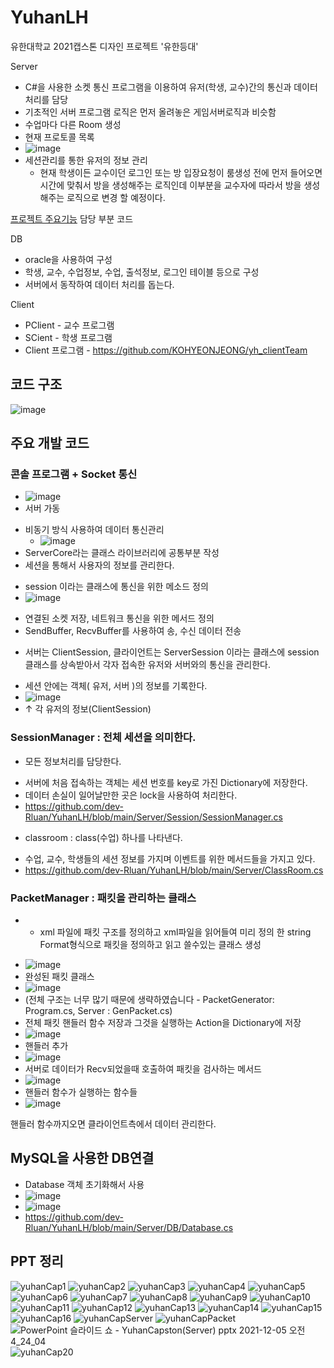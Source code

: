 # YuhanLH

유한대학교 2021캡스톤 디자인 프로젝트 '유한등대' 

Server
- C#을 사용한 소켓 통신 프로그램을 이용하여 유저(학생, 교수)간의 통신과 데이터 처리를 담당
- 기초적인 서버 프로그램 로직은 먼저 올려놓은 게임서버로직과 비슷함
- 수업마다 다른 Room 생성  
- 현재 프로토콜 목록
- ![image](https://user-images.githubusercontent.com/73861946/144662179-6dd8c2d7-97b5-4a3f-b908-06edbbcd9fb6.png)
- 세션관리를 통한 유저의 정보 관리
  * 현재 학생이든 교수이던 로그인 또는 방 입장요청이 룸생성 전에 먼저 들어오면 시간에 맞춰서 방을 생성해주는 로직인데 이부분을 교수자에 따라서 방을 생성해주는 로직으로 변경 할 예정이다.


[프로젝트 주요기능](https://github.com/KOHYEONJEONG/yh_clientTeam/tree/shc)
담당 부분 코드

DB
- oracle을 사용하여 구성
- 학생, 교수, 수업정보, 수업, 출석정보, 로그인 테이블 등으로 구성
- 서버에서 동작하여 데이터 처리를 돕는다.


Client
- PClient - 교수 프로그램
- SCient - 학생 프로그램
- Client 프로그램 - https://github.com/KOHYEONJEONG/yh_clientTeam


## 코드 구조
![image](https://user-images.githubusercontent.com/73861946/197353990-34fe2ae0-d0f3-41f0-87c9-923cadffba4c.png)

## 주요 개발 코드
### 콘솔 프로그램 + Socket 통신
 * ![image](https://user-images.githubusercontent.com/73861946/141686016-addfc4f3-3d79-4684-9e02-8766fd4b5786.png)
 * 서버 가동
- 비동기 방식 사용하여 데이터 통신관리
  * ![image](https://user-images.githubusercontent.com/73861946/141670455-93808b18-55bc-49f3-a4a5-a40b0806044e.png)
- ServerCore라는 클래스 라이브러리에 공통부분 작성
- 세션을 통해서 사용자의 정보를 관리한다.
 * session 이라는 클래스에 통신을 위한 메소드 정의 
 * ![image](https://user-images.githubusercontent.com/73861946/197354294-697af6ac-d886-4c69-a1f7-2158d65f0082.png)
  + 연결된 소켓 저장, 네트워크 통신을 위한 메서드 정의
  + SendBuffer, RecvBuffer를 사용하여 송, 수신 데이터 전송
 * 서버는 ClientSession, 클라이언트는 ServerSession 이라는 클래스에 session 클래스를 상속받아서 각자 접속한 유저와 서버와의 통신을 관리한다.
  + 세션 안에는 객체( 유저, 서버 )의 정보를 기록한다.
  + ![image](https://user-images.githubusercontent.com/73861946/197354331-3ec3ca28-c636-4433-b6ea-dcebe2ad39d2.png)
  + ↑ 각 유저의 정보(ClientSession)


### SessionManager : 전체 세션을 의미한다. 
 * 모든 정보처리를 담당한다. 
  + 서버에 처음 접속하는 객체는 세션 번호를 key로 가진 Dictionary에 저장한다.
  + 데이터 손실이 일어날만한 곳은 lock을 사용하여 처리한다.
  + https://github.com/dev-Rluan/YuhanLH/blob/main/Server/Session/SessionManager.cs
- classroom : class(수업) 하나를 나타낸다.
 *  수업, 교수, 학생들의 세션 정보를 가지며 이벤트를 위한 메서드들을 가지고 있다.
 *  https://github.com/dev-Rluan/YuhanLH/blob/main/Server/ClassRoom.cs

 
### PacketManager : 패킷을 관리하는 클래스
- - xml 파일에 패킷 구조를 정의하고 xml파일을 읽어들여 미리 정의 한 string Format형식으로 패킷을 정의하고 읽고 쓸수있는 클래스 생성
 * ![image](https://user-images.githubusercontent.com/73861946/197355206-0a6d1752-d110-4bf9-8a36-86b2e21fac70.png)
 * 완성된 패킷 클래스
 * ![image](https://user-images.githubusercontent.com/73861946/141686504-c75de10a-c30b-4a75-9ff9-03209b644e83.png)
 * (전체 구조는 너무 많기 때문에 생략하였습니다 - PacketGenerator: Program.cs, Server : GenPacket.cs)
 * 전체 패킷 핸들러 함수 저장과 그것을 실행하는 Action을 Dictionary에 저장
 * ![image](https://user-images.githubusercontent.com/73861946/141686327-b3286c0b-79e2-4747-b6af-4a76191b62e8.png)
 * 핸들러 추가
 * ![image](https://user-images.githubusercontent.com/73861946/197355142-1a6447b2-cce4-4f40-a872-4091d3c1a4b1.png)
 * 서버로 데이터가 Recv되었을때 호출하여 패킷을 검사하는 메서드
 * ![image](https://user-images.githubusercontent.com/73861946/197355163-ef48d879-8aa9-45b4-9e3d-f99d37c05fde.png)
 * 핸들러 함수가 실행하는 함수들
 * ![image](https://user-images.githubusercontent.com/73861946/197355176-207c5420-d132-46d3-8fb1-a047a0b0cf49.png)



핸들러 함수까지오면 클라이언트측에서 데이터 관리한다.

## MySQL을 사용한 DB연결
- Database 객체 초기화해서 사용
- ![image](https://user-images.githubusercontent.com/73861946/197355255-94c8f6de-b93a-4562-9ed7-da0bd5fb2385.png)
- ![image](https://user-images.githubusercontent.com/73861946/197355262-abe5746e-a72f-4fb4-aa66-34d013626022.png)
- https://github.com/dev-Rluan/YuhanLH/blob/main/Server/DB/Database.cs


## PPT 정리
![yuhanCap1](https://user-images.githubusercontent.com/73861946/144713109-1ada90ec-c453-4b53-9f07-40a03d979d04.png)
![yuhanCap2](https://user-images.githubusercontent.com/73861946/144713111-deae79ed-c8d4-498a-9800-18f8e513ee47.png)
![yuhanCap3](https://user-images.githubusercontent.com/73861946/144713112-4e59818e-4727-40a7-99fa-c802879aaa63.png)
![yuhanCap4](https://user-images.githubusercontent.com/73861946/144713115-d11196db-23db-4253-b5c2-b2bf87391ff6.png)
![yuhanCap5](https://user-images.githubusercontent.com/73861946/144713117-c4fac784-1fcd-4af4-aac5-8e5b92d274a7.png)
![yuhanCap6](https://user-images.githubusercontent.com/73861946/144713180-98244aea-12f7-4dfa-b697-3c4f146549ac.png)
![yuhanCap7](https://user-images.githubusercontent.com/73861946/144713183-4e6fb48f-45c9-4bd2-86dd-cc0fbdf3cf20.png)
![yuhanCap8](https://user-images.githubusercontent.com/73861946/144713124-64062bf5-f9b2-489b-8db8-225b8a353f10.png)
![yuhanCap9](https://user-images.githubusercontent.com/73861946/144713132-d52b3f30-1741-400c-8f61-f2067204237f.png)
![yuhanCap10](https://user-images.githubusercontent.com/73861946/144713133-b8ac0a11-67e8-4b41-94a0-2560a14afed5.png)
![yuhanCap11](https://user-images.githubusercontent.com/73861946/144713137-6e266d23-7720-4865-a6b6-f1adcbd01b79.png)
![yuhanCap12](https://user-images.githubusercontent.com/73861946/144713138-76bb9386-ac7e-44d0-b081-7cc1a74db72d.png)
![yuhanCap13](https://user-images.githubusercontent.com/73861946/144713139-944ca13e-65a1-4a44-b5e5-6b9d9dde93a1.png)
![yuhanCap14](https://user-images.githubusercontent.com/73861946/144713140-d8a1ee14-e580-4bba-ad73-9aa4b5641103.png)
![yuhanCap15](https://user-images.githubusercontent.com/73861946/144713142-5592309f-e437-4297-8e5d-f49fd1589da7.png)
![yuhanCap16](https://user-images.githubusercontent.com/73861946/144713143-520915c5-b073-4f9f-af1f-424dc1367d40.png)
![yuhanCapServer](https://user-images.githubusercontent.com/73861946/144753968-186442a2-2c2c-48a5-99c7-0dfdaca7ee52.png)
![yuhanCapPacket](https://user-images.githubusercontent.com/73861946/144753971-78752a5b-f08a-48ad-ab5a-381e989debce.png)
![PowerPoint 슬라이드 쇼  -  YuhanCapston(Server) pptx 2021-12-05 오전 4_24_04](https://user-images.githubusercontent.com/73861946/144723122-f4ed43e9-e2f3-4d96-98df-c1d3bcf7e741.png)
![yuhanCap20](https://user-images.githubusercontent.com/73861946/144753884-b8a1b433-7a76-49ef-8bf8-b933dfc2183c.png)

















